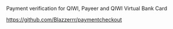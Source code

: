 Payment verification for QIWI, Payeer and QIWI Virtual Bank Card

https://github.com/Blazzerrr/paymentcheckout
